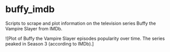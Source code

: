 # buffy_imdb
Scripts to scrape and plot information on the television series Buffy the Vampire Slayer from IMDb.

![Plot of Buffy the Vampire Slayer episodes popularity over time. The series peaked in Season 3 (according to IMDb).]
